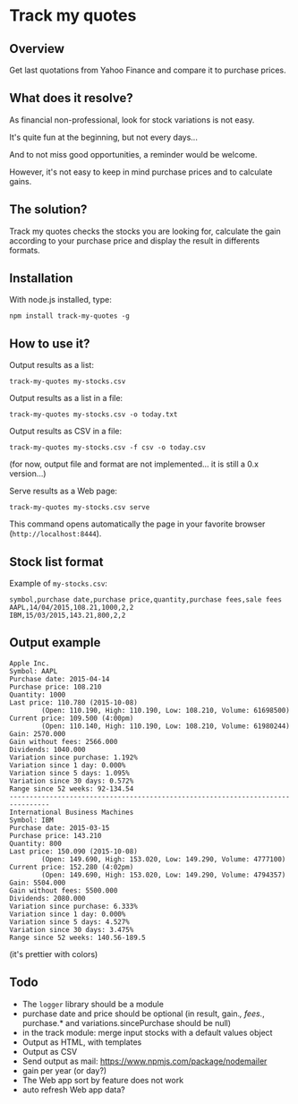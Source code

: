 # Track my quotes

## Overview

Get last quotations from Yahoo Finance and compare it to purchase prices.

## What does it resolve?

As financial non-professional, look for stock variations is not easy.

It's quite fun at the beginning, but not every days...

And to not miss good opportunities, a reminder would be welcome.

However, it's not easy to keep in mind purchase prices and to calculate gains.

## The solution?

Track my quotes checks the stocks you are looking for, calculate the gain according to your purchase price and display the result in differents formats.

## Installation

With node.js installed, type:

    npm install track-my-quotes -g

## How to use it?

Output results as a list:

    track-my-quotes my-stocks.csv

Output results as a list in a file:

    track-my-quotes my-stocks.csv -o today.txt

Output results as CSV in a file:

    track-my-quotes my-stocks.csv -f csv -o today.csv

(for now, output file and format are not implemented... it is still a 0.x version...)

Serve results as a Web page:

    track-my-quotes my-stocks.csv serve

This command opens automatically the page in your favorite browser (`http://localhost:8444`).

## Stock list format

Example of `my-stocks.csv`:

```
symbol,purchase date,purchase price,quantity,purchase fees,sale fees
AAPL,14/04/2015,108.21,1000,2,2
IBM,15/03/2015,143.21,800,2,2
```

## Output example

```
Apple Inc.
Symbol: AAPL
Purchase date: 2015-04-14
Purchase price: 108.210
Quantity: 1000
Last price: 110.780 (2015-10-08)
        (Open: 110.190, High: 110.190, Low: 108.210, Volume: 61698500)
Current price: 109.500 (4:00pm)
        (Open: 110.140, High: 110.190, Low: 108.210, Volume: 61980244)
Gain: 2570.000
Gain without fees: 2566.000
Dividends: 1040.000
Variation since purchase: 1.192%
Variation since 1 day: 0.000%
Variation since 5 days: 1.095%
Variation since 30 days: 0.572%
Range since 52 weeks: 92-134.54
--------------------------------------------------------------------------------
International Business Machines
Symbol: IBM
Purchase date: 2015-03-15
Purchase price: 143.210
Quantity: 800
Last price: 150.090 (2015-10-08)
        (Open: 149.690, High: 153.020, Low: 149.290, Volume: 4777100)
Current price: 152.280 (4:02pm)
        (Open: 149.690, High: 153.020, Low: 149.290, Volume: 4794357)
Gain: 5504.000
Gain without fees: 5500.000
Dividends: 2080.000
Variation since purchase: 6.333%
Variation since 1 day: 0.000%
Variation since 5 days: 4.527%
Variation since 30 days: 3.475%
Range since 52 weeks: 140.56-189.5
```

(it's prettier with colors)

## Todo

- The `logger` library should be a module
- purchase date and price should be optional (in result, gain.*, fees.*, purchase.* and variations.sincePurchase should be null)
- in the track module: merge input stocks with a default values object
- Output as HTML, with templates
- Output as CSV
- Send output as mail: https://www.npmjs.com/package/nodemailer
- gain per year (or day?)
- The Web app sort by feature does not work
- auto refresh Web app data?